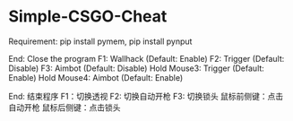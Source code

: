 # Simple-CSGO-Cheat
Requirement: pip install pymem, pip install pynput

End: Close the program
F1: Wallhack (Default: Enable)
F2: Trigger (Default: Disable)
F3: Aimbot (Default: Disable)
Hold Mouse3: Trigger (Default: Enable)
Hold Mouse4: Aimbot (Default: Enable)

End: 结束程序
F1：切换透视
F2: 切换自动开枪
F3: 切换锁头
鼠标前侧键：点击自动开枪
鼠标后侧键：点击锁头
